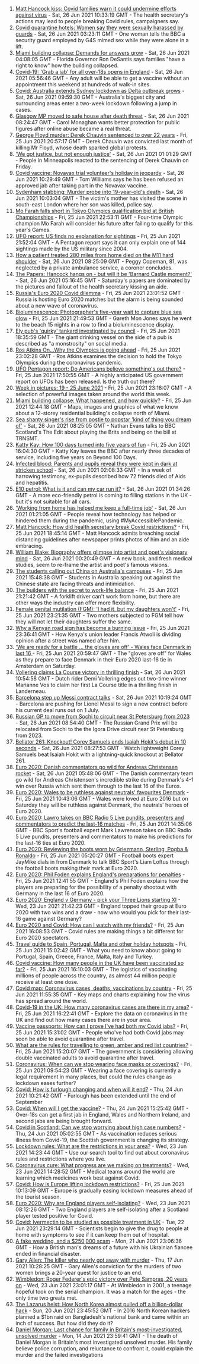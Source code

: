 1. [Matt Hancock kiss: Covid families warn it could undermine efforts against virus](https://www.bbc.co.uk/news/uk-57619721) - Sat, 26 Jun 2021 10:33:19 GMT - The health secretary's actions may lead to people breaking Covid rules, campaigners say.
2. [Covid quarantine hotels: Women say they were sexually harassed by guards](https://www.bbc.co.uk/news/stories-57609164) - Sat, 26 Jun 2021 03:23:11 GMT - One woman tells the BBC a security guard employed by G4S mimed sex while they were alone in a lift.
3. [Miami building collapse: Demands for answers grow](https://www.bbc.co.uk/news/world-us-canada-57619934) - Sat, 26 Jun 2021 04:08:05 GMT - Florida Governor Ron DeSantis says families "have a right to know" how the building collapsed.
4. [Covid-19: 'Grab a jab' for all over-18s opens in England](https://www.bbc.co.uk/news/uk-57620771) - Sat, 26 Jun 2021 05:56:46 GMT - Any adult will be able to get a vaccine without an appointment this weekend at hundreds of walk-in sites.
5. [Covid: Australia extends Sydney lockdown as Delta outbreak grows](https://www.bbc.co.uk/news/world-australia-57621552) - Sat, 26 Jun 2021 09:59:30 GMT - Australia's biggest city and surrounding areas enter a two-week lockdown following a jump in cases.
6. [Glasgow MP moved to safe house after death threat](https://www.bbc.co.uk/news/uk-scotland-57614736) - Sat, 26 Jun 2021 08:24:47 GMT - Carol Monaghan wants better protection for public figures after online abuse became a real threat.
7. [George Floyd murder: Derek Chauvin sentenced to over 22 years](https://www.bbc.co.uk/news/world-us-canada-57618356) - Fri, 25 Jun 2021 20:57:17 GMT - Derek Chauvin was convicted last month of killing Mr Floyd, whose death sparked global protests.
8. ['We got justice, but not enough justice'](https://www.bbc.co.uk/news/world-us-canada-57619602) - Sat, 26 Jun 2021 01:01:29 GMT - People in Minneapolis reacted to the sentencing of Derek Chauvin on Friday.
9. [Covid vaccine: Novavax trial volunteer's holiday in jeopardy](https://www.bbc.co.uk/news/uk-wales-57566837) - Sat, 26 Jun 2021 10:29:49 GMT - Tom Williams says he has been refused an approved jab after taking part in the Novavax vaccine.
10. [Sydenham stabbing: Murder probe into 19-year-old's death](https://www.bbc.co.uk/news/uk-england-london-57622450) - Sat, 26 Jun 2021 10:03:04 GMT - The victim's mother has visited the scene in south-east London where her son was killed, police say.
11. [Mo Farah falls short in Tokyo Olympics qualification bid at British Championships](https://www.bbc.co.uk/sport/athletics/57610421) - Fri, 25 Jun 2021 22:53:11 GMT - Four-time Olympic champion Mo Farah will consider his future after failing to qualify for this year's Games.
12. [UFO report: US finds no explanation for sightings](https://www.bbc.co.uk/news/world-us-canada-57619755) - Fri, 25 Jun 2021 21:52:04 GMT - A Pentagon report says it can only explain one of 144 sightings made by the US military since 2004.
13. [How a patient treated 280 miles from home died on the M11 hard shoulder](https://www.bbc.co.uk/news/uk-england-norfolk-57575298) - Sat, 26 Jun 2021 08:25:09 GMT - Peggy Copeman, 81, was neglected by a private ambulance service, a coroner concludes.
14. [The Papers: Hancock hangs on - but will it be 'Barnard Castle moment?'](https://www.bbc.co.uk/news/blogs-the-papers-57619698) - Sat, 26 Jun 2021 05:16:45 GMT - Saturday's papers are dominated by the pictures and fallout of the health secretary kissing an aide.
15. [Russia's Euro 2020 Covid dilemma](https://www.bbc.co.uk/news/world-europe-57614376) - Fri, 25 Jun 2021 23:01:52 GMT - Russia is hosting Euro 2020 matches but the alarm is being sounded about a new wave of coronavirus.
16. [Bioluminescence: Photographer's five-year wait to capture blue sea glow](https://www.bbc.co.uk/news/uk-wales-57610212) - Fri, 25 Jun 2021 21:49:53 GMT - Gareth Mon Jones says he went to the beach 15 nights in a row to find a bioluminescence display.
17. [Ely pub's 'quirky' tankard investigated by council](https://www.bbc.co.uk/news/uk-england-cambridgeshire-57617443) - Fri, 25 Jun 2021 18:35:59 GMT - The giant drinking vessel on the side of a pub is described as "a monstrosity" on social media.
18. [Ros Atkins On…Why the Olympics is going ahead](https://www.bbc.co.uk/news/world-57616073) - Fri, 25 Jun 2021 23:02:28 GMT - Ros Atkins examines the decision to hold the Tokyo Olympics during the coronavirus pandemic.
19. [UFO Pentagon report: Do Americans believe something's out there?](https://www.bbc.co.uk/news/world-us-canada-57605989) - Fri, 25 Jun 2021 17:50:55 GMT - A highly anticipated US government report on UFOs has been released. Is the truth out there?
20. [Week in pictures: 19 - 25 June 2021](https://www.bbc.co.uk/news/in-pictures-57612756) - Fri, 25 Jun 2021 23:18:07 GMT - A selection of powerful images taken around the world this week.
21. [Miami building collapse: What happened, and how quickly?](https://www.bbc.co.uk/news/world-us-canada-57609620) - Fri, 25 Jun 2021 12:44:18 GMT - Maps, images and graphics of what we know about a 12-storey residential building's collapse north of Miami.
22. [Sea shanty singer's rise from postie to popstar 'kind of thing you dream of'](https://www.bbc.co.uk/news/uk-scotland-57613096) - Sat, 26 Jun 2021 08:25:05 GMT - Nathan Evans talks to BBC Scotland's The Edit about playing the Brits and being on the bill at TRNSMT.
23. [Katty Kay: How 100 days turned into five years of fun](https://www.bbc.co.uk/news/world-57598135) - Fri, 25 Jun 2021 16:04:30 GMT - Katty Kay leaves the BBC after nearly three decades of service, including five years on Beyond 100 Days.
24. [Infected blood: Parents and pupils reveal they were kept in dark at stricken school](https://www.bbc.co.uk/news/uk-57600229) - Sat, 26 Jun 2021 02:08:33 GMT - In a week of harrowing testimony, ex-pupils described how 72 friends died of Aids and hepatitis.
25. [E10 petrol: What is it and can my car run it?](https://www.bbc.co.uk/news/business-57585105) - Sat, 26 Jun 2021 01:34:26 GMT - A more eco-friendly petrol is coming to filling stations in the UK - but it's not suitable for all cars.
26. ['Working from home has helped me keep a full-time job'](https://www.bbc.co.uk/news/disability-57578287) - Sat, 26 Jun 2021 01:21:05 GMT - People reveal how technology has helped or hindered them during the pandemic, using #MyAccessiblePandemic.
27. [Matt Hancock: How did health secretary break Covid restrictions?](https://www.bbc.co.uk/news/57611369) - Fri, 25 Jun 2021 18:45:14 GMT - Matt Hancock admits breaching social distancing guidelines after newspaper prints photos of him and an aide embracing.
28. [William Blake: Biography offers glimpse into artist and poet's visionary mind](https://www.bbc.co.uk/news/entertainment-arts-57419544) - Sat, 26 Jun 2021 00:20:49 GMT - A new book, and fresh medical studies, seem to re-frame the artist and poet's famous visions.
29. [The students calling out China on Australia's campuses](https://www.bbc.co.uk/news/world-australia-56478621) - Fri, 25 Jun 2021 15:48:38 GMT - Students in Australia speaking out against the Chinese state are facing threats and intimidation.
30. [The builders with the secret to work-life balance](https://www.bbc.co.uk/news/business-57486111) - Fri, 25 Jun 2021 21:21:42 GMT - A forklift driver can't work from home, but there are other ways the industry can offer more flexibility.
31. [Female genital mutilation (FGM): 'I had it, but my daughters won't'](https://www.bbc.co.uk/news/world-middle-east-57530121) - Fri, 25 Jun 2021 23:21:35 GMT - Two mothers subjected to FGM tell how they will not let their daughters suffer the same.
32. [Why a Kenyan road sign has become a burning issue](https://www.bbc.co.uk/news/world-africa-57597499) - Fri, 25 Jun 2021 23:36:41 GMT - How Kenya's union leader Francis Atwoli is dividing opinion after a street was named after him.
33. ['We are ready for a battle ... the gloves are off' - Wales face Denmark in last 16 ](https://www.bbc.co.uk/sport/football/51197369) - Fri, 25 Jun 2021 20:59:47 GMT - The "gloves are off" for Wales as they prepare to face Denmark in their Euro 2020 last-16 tie in Amsterdam on Saturday.
34. [Vollering claims La Course victory in thrilling finish](https://www.bbc.co.uk/sport/cycling/57589631) - Sat, 26 Jun 2021 10:54:58 GMT - Dutch rider Demi Vollering edges out two-time winner Marianne Vos to claim her first La Course title in a thrilling finish in Landerneau.
35. [Barcelona step up Messi contract talks](https://www.bbc.co.uk/sport/football/57620897) - Sat, 26 Jun 2021 10:19:24 GMT - Barcelona are pushing for Lionel Messi to sign a new contract before his current deal runs out on 1 July.
36. [Russian GP to move from Sochi to circuit near St Petersburg from 2023](https://www.bbc.co.uk/sport/formula1/57621406) - Sat, 26 Jun 2021 08:54:40 GMT - The Russian Grand Prix will be relocated from Sochi to the the Igora Drive circuit near St Petersburg from 2023.
37. [Bellator 261: Knockout! Corey Samuels ends Isaiah Hokit's debut in 10 seconds](https://www.bbc.co.uk/sport/av/mixed-martial-arts/57621562) - Sat, 26 Jun 2021 08:27:53 GMT - Watch lightweight Corey Samuels beat Isaiah Hokit with a lightning-quick knockout at Bellator 261.
38. [Euro 2020: Danish commentators go wild for Andreas Christensen rocket](https://www.bbc.co.uk/sport/av/football/57603246) - Sat, 26 Jun 2021 05:48:06 GMT - The Danish commentary team go wild for Andreas Christensen's incredible strike during Denmark's 4-1 win over Russia which sent them through to the last 16 of the Euros.
39. [Euro 2020: Wales to be ruthless against neutrals' favourites Denmark](https://www.bbc.co.uk/sport/football/57595280) - Fri, 25 Jun 2021 10:43:06 GMT - Wales were loved at Euro 2016 but on Saturday they will be ruthless against Denmark, the neutrals' heroes of Euro 2020.
40. [Euro 2020: Lawro takes on BBC Radio 5 Live pundits, presenters and commentators to predict the last-16 matches](https://www.bbc.co.uk/sport/football/57597691) - Fri, 25 Jun 2021 14:35:06 GMT - BBC Sport's football expert Mark Lawrenson takes on BBC Radio 5 Live pundits, presenters and commentators to make his predictions for the last-16 ties at Euro 2020.
41. [Euro 2020: Reviewing the boots worn by Griezmann, Sterling, Pogba & Ronaldo](https://www.bbc.co.uk/sport/av/football/57570154) - Fri, 25 Jun 2021 05:20:27 GMT - Football boots expert JayMike dials in from Denmark to talk BBC Sport's Liam Loftus through the football boots making their mark at Euro 2020.
42. [Euro 2020: Phil Foden explains England's preparations for penalties](https://www.bbc.co.uk/sport/av/football/57614102) - Fri, 25 Jun 2021 12:41:55 GMT - England's Phil Foden explains how the players are preparing for the possibility of a penalty shootout with Germany in the last 16 of Euro 2020.
43. [Euro 2020: England v Germany - pick your Three Lions starting XI](https://www.bbc.co.uk/sport/football/57584922) - Wed, 23 Jun 2021 21:42:23 GMT - England topped their group at Euro 2020 with two wins and a draw - now who would you pick for their last-16 game against Germany?
44. [Euro 2020 and Covid: How can I watch with my friends?](https://www.bbc.co.uk/news/uk-57386719) - Fri, 25 Jun 2021 16:08:53 GMT - Covid rules are making things a bit different for Euro 2020 spectators.
45. [Travel guide to Spain, Portugal, Malta and other holiday hotspots](https://www.bbc.co.uk/news/explainers-56997931) - Fri, 25 Jun 2021 15:02:42 GMT - What you need to know about going to Portugal, Spain, Greece, France, Malta, Italy and Turkey.
46. [Covid vaccine: How many people in the UK have been vaccinated so far?](https://www.bbc.co.uk/news/health-55274833) - Fri, 25 Jun 2021 16:10:03 GMT - The logistics of vaccinating millions of people across the country, as almost 44 million people receive at least one dose.
47. [Covid map: Coronavirus cases, deaths, vaccinations by country](https://www.bbc.co.uk/news/world-51235105) - Fri, 25 Jun 2021 11:55:35 GMT - Key maps and charts explaining how the virus has spread around the world.
48. [Covid-19 in the UK: How many coronavirus cases are there in my area?](https://www.bbc.co.uk/news/uk-51768274) - Fri, 25 Jun 2021 16:22:41 GMT - Explore the data on coronavirus in the UK and find out how many cases there are in your area.
49. [Vaccine passports: How can I prove I've had both my Covid jabs?](https://www.bbc.co.uk/news/explainers-55718553) - Fri, 25 Jun 2021 15:31:02 GMT - People who've had both Covid jabs may soon be able to avoid quarantine after travel.
50. [What are the rules for travelling to green, amber and red list countries?](https://www.bbc.co.uk/news/explainers-52544307) - Fri, 25 Jun 2021 15:20:07 GMT - The government is considering allowing double vaccinated adults to avoid quarantine after travel.
51. [Coronavirus: When can we stop wearing face masks or coverings?](https://www.bbc.co.uk/news/health-51205344) - Fri, 25 Jun 2021 09:54:23 GMT - Wearing a face covering is currently a legal requirement in many places, but could the rules change as lockdown eases further?
52. [Covid: How is furlough changing and when will it end?](https://www.bbc.co.uk/news/explainers-52135342) - Thu, 24 Jun 2021 10:21:42 GMT - Furlough has been extended until the end of September
53. [Covid: When will I get the vaccine?](https://www.bbc.co.uk/news/health-55045639) - Thu, 24 Jun 2021 15:25:42 GMT - Over-18s can get a first jab in England, Wales and Northern Ireland, and second jabs are being brought forward.
54. [Covid in Scotland: Can we stop worrying about high case numbers?](https://www.bbc.co.uk/news/uk-scotland-57581952) - Thu, 24 Jun 2021 05:02:55 GMT - As vaccination reduces serious illness from Covid-19, the Scottish government is changing its strategy.
55. [Lockdown rules: What are the restrictions in your area?](https://www.bbc.co.uk/news/uk-54373904) - Wed, 23 Jun 2021 14:23:44 GMT - Use our search tool to find out about coronavirus rules and restrictions where you live.
56. [Coronavirus cure: What progress are we making on treatments?](https://www.bbc.co.uk/news/health-52354520) - Wed, 23 Jun 2021 14:28:52 GMT - Medical teams around the world are learning which medicines work best against Covid.
57. [Covid: How is Europe lifting lockdown restrictions?](https://www.bbc.co.uk/news/explainers-53640249) - Fri, 25 Jun 2021 10:13:09 GMT - Europe is gradually easing lockdown measures ahead of the tourist season.
58. [Euro 2020: Why are England players self-isolating?](https://www.bbc.co.uk/news/explainers-57568450) - Wed, 23 Jun 2021 08:12:26 GMT - Two England players are self-isolating after a Scotland player tested positive for Covid.
59. [Covid: Ivermectin to be studied as possible treatment in UK](https://www.bbc.co.uk/news/health-57570377) - Tue, 22 Jun 2021 23:29:14 GMT - Scientists begin to give the drug to people at home with symptoms to see if it can keep them out of hospital.
60. [A fake wedding, and a $250,000 scam](https://www.bbc.co.uk/news/world-europe-57358241) - Mon, 21 Jun 2021 23:06:36 GMT - How a British man's dreams of a future with his Ukrainian fiancee ended in financial disaster.
61. [Gary Allen: The killer who nearly got away with murder](https://www.bbc.co.uk/news/uk-england-57331321) - Thu, 17 Jun 2021 10:28:25 GMT - Gary Allen's conviction for the murders of two women brings a 20-year quest for justice to an end.
62. [Wimbledon: Roger Federer's epic victory over Pete Sampras, 20 years on](https://www.bbc.co.uk/sport/tennis/57514035) - Wed, 23 Jun 2021 23:01:17 GMT - At Wimbledon in 2001, a teenage hopeful took on the serial champion. It was a match for the ages - the only time two greats met.
63. [The Lazarus heist: How North Korea almost pulled off a billion-dollar hack](https://www.bbc.co.uk/news/stories-57520169) - Sun, 20 Jun 2021 23:45:52 GMT - In 2016 North Korean hackers planned a $1bn raid on Bangladesh's national bank and came within an inch of success. But how did they do it?
64. [Daniel Morgan: Last chance for family in Britain's most-investigated, unsolved murder](https://www.bbc.co.uk/news/uk-57073302) - Mon, 14 Jun 2021 23:59:41 GMT - The death of Daniel Morgan is Britain's most investigated unsolved murder. His family believe police corruption, and reluctance to confront it, could explain the murder and the failed investigations
